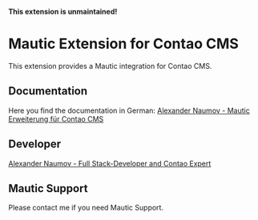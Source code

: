 **This extension is unmaintained!**


Mautic Extension for Contao CMS
=============================================

This extension provides a Mautic integration for Contao CMS.

## Documentation

Here you find the documentation in German: [Alexander Naumov - Mautic Erweiterung für Contao CMS ](https://alexandernaumov.de/artikel/mautic-contao)

## Developer
[Alexander Naumov - Full Stack-Developer and Contao Expert](https://alexandernaumov.de)

## Mautic Support

Please contact me if you need Mautic Support.
